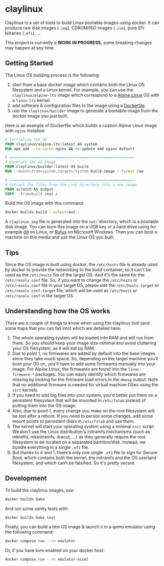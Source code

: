 # claylinux

Claylinux is a set of tools to build Linux bootable images using docker. It can produce raw disk images (`.img`),
CDROM/ISO images (`.iso`), pure EFI binaries (`.efi`), ...

This project is currently a **WORK IN PROGRESS**, some breaking changes may happen at any time.


## Getting Started

The Linux OS building process is the following:
1. start from a base docker image which contains both the Linux OS filesystem and a Linux kernel. For example, you can
use the `claylinux/alpine-lts` image which correspond to a [Alpine Linux](https://www.alpinelinux.org/) OS with a
`linux-lts` kernel.
2. add software & configuration files to the image using a [Dockerfile](https://docs.docker.com/engine/reference/builder/).
2. use the `claylinux/builder` image to generate a bootable image from the docker image you just built.

Here is an example of Dockerfile which builds a custom Alpine Linux image with `nginx` installed:
```dockerfile
# Initialize the OS
FROM claylinux/alpine-lts:latest AS system
RUN apk add --no-cache nginx && rc-update add nginx default

# =========================================================
# Generate the OS image
FROM claylinux/builder:latest AS build
RUN --mount=from=system,target=/system build-image --format raw

# =========================================================
# Extract the files from the /out directory into a new image
FROM scratch AS output
COPY --from=build /out /
```

Build the OS image with this command:
```bash
docker buildx build --output=out .
```

A `claylinux.img` file is generated into the `out/`  directory, which is a bootable disk image. You can burn this image
on a USB key or a hard drive using for example [dd](https://www.man7.org/linux/man-pages/man1/dd.1.html) on Linux, or
[Rufus](https://rufus.ie/fr/) on Microsoft Windows. Then you can boot a machine on this media and use the Linux OS
you built.


## Tips

Since the OS image is built using docker, the `/etc/hosts` file is already used by docker to provide the networking to
the build container, so it can't be used as the `/etc/hosts` file of the target OS. And it's the same for the
`/etc/resolv.conf` file. So, if you want to change the `/etc/hosts` or `/etc/resolv.conf` file in your target OS,
please edit the `/etc/hosts.target` or `/etc/resolv.conf.target` file, which will be used as `/etc/hosts` or
`/etc/resolv.conf` in the target OS.


## Understanding how the OS works

There are a couple of things to know when using the claylinux tool (and some traps that you can fall into) which are
detailed here:
1. The whole operating system will be loaded into RAM and will run from there. So you should keep your image size
minimal and avoid cluttering your OS filesystem, as it will eat up RAM.
2. Due to point 1, no firmwares are added by default into the base images since they take much space. So, depending on
the target machine you'll boot your OS on, you'll have to add some firmwares manually into your image. For Alpine Linux,
the firmwares are found into the `linux-firmware-*` packages. You can easily identify which firmwares are missing by
looking for the firmware load errors in the `dmesg` output. Note that no additional firmware is needed for virtual
machine OSes using the `virt` kernels.
3. If you need to add big files into your system, you'd better put them on a persistent filesystem that will be
mounted in `/etc/fstab` instead of putting them into the OS image.
4. Also, due to point 1, every change you make on the root filesystem will be lost after a reboot. If you need to
persist some changes, add some mount points to persistent disks in `/etc/fstab` and use them.
5. The kernel will start your operating system using a minimal `init` script. We don't use the Linux distribution's
initramfs mechanisms (such as mkinitfs, mkinitramfs, dracut, ...) as they generally require the root filesystem to
be located on a separated partition/disk. Instead, we bundle everything in a single `.efi` file.
6. But thanks to 4 and 1, there's only one single `.efi` file to sign for Secure Boot, which contains both the kernel,
the initramfs and the OS userland filesystem, and which can't be falsified. So it's pretty secure.


## Development

To build the claylinux images, use:
```bash
docker buildx bake
```

And run some sanity tests with:
```bash
docker buildx bake test
```

Finally, you can build a test OS image & launch it in a qemu emulator using the following command:
```bash
docker compose run --rm emulator
```

Or, if you have kvm enabled on your docker host:
```bash
docker compose run --rm emulator-accel
```
